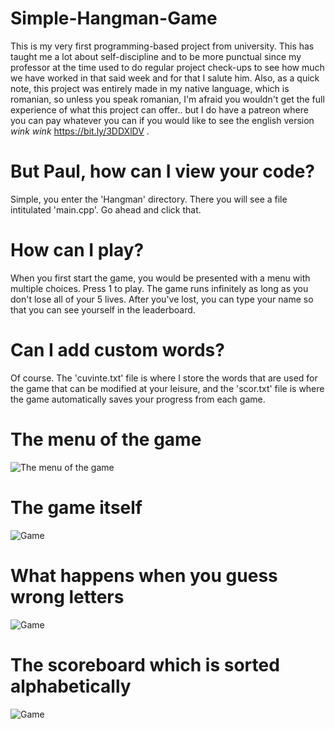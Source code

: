 # Simple-Hangman-Game

This is my very first programming-based project from university. This has taught me a lot about self-discipline and to be more punctual since my professor at the time used to do regular project check-ups to see how much we have worked in that said week and for that I salute him. Also, as a quick note, this project was entirely made in my native language, which is romanian, so unless you speak romanian, I'm afraid you wouldn't get the full experience of what this project can offer.. but I do have a patreon where you can pay whatever you can if you would like to see the english version *wink* *wink* https://bit.ly/3DDXlDV .

# But Paul, how can I view your code?

Simple, you enter the 'Hangman' directory. There you will see a file intitulated 'main.cpp'. Go ahead and click that.

# How can I play?

When you first start the game, you would be presented with a menu with multiple choices. Press 1 to play. The game runs infinitely as long as you don't lose all of your 5 lives.
After you've lost, you can type your name so that you can see yourself in the leaderboard.

# Can I add custom words?

Of course. The 'cuvinte.txt' file is where I store the words that are used for the game that can be modified at your leisure, and the 'scor.txt' file is where the game automatically saves your progress from each game.

# The menu of the game

![The menu of the game](https://i.imgur.com/uFlNIQV.png)

# The game itself

![Game](https://i.imgur.com/991CtqA.png)

# What happens when you guess wrong letters

![Game](https://i.imgur.com/SXUZISp.png)

# The scoreboard which is sorted alphabetically

![Game](https://i.imgur.com/0GuEZOc.png)
